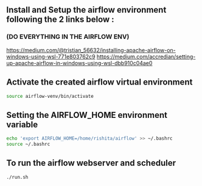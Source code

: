 ## Install and Setup the airflow environment following the 2 links below : 
### (DO EVERYTHING IN THE AIRFLOW ENV) 
https://medium.com/@tristian_56632/installing-apache-airflow-on-windows-using-wsl-771e803762c9 
https://medium.com/accredian/setting-up-apache-airflow-in-windows-using-wsl-dbb910c04ae0


## Activate the created airflow virtual environment
```bash
source airflow-venv/bin/activate
```

## Setting the AIRFLOW_HOME environment variable
```bash
echo 'export AIRFLOW_HOME=/home/rishita/airflow' >> ~/.bashrc
source ~/.bashrc
```

## To run the airflow webserver and scheduler
```bash
./run.sh
```

